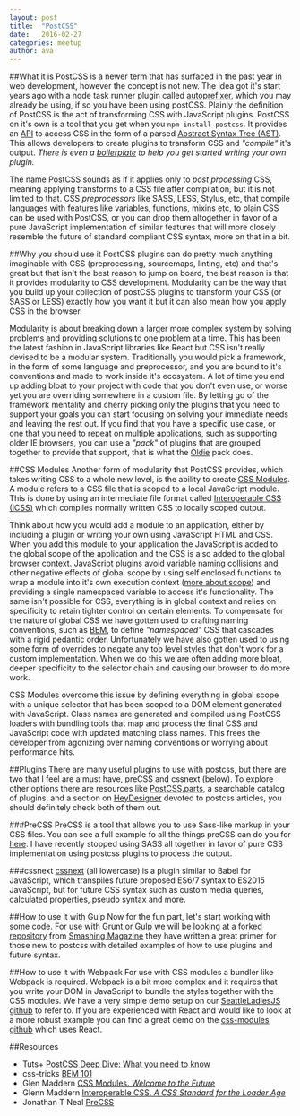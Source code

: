 ```yaml
---
layout: post
title:  "PostCSS"
date:   2016-02-27
categories: meetup
author: ava
---
```



##What it is
PostCSS is a newer term that has surfaced in the past year in web development, however the concept is not new. The idea got it's start years ago with a node task runner plugin called [autoprefixer](https://github.com/postcss/autoprefixer), which you may already be using, if so you have been using postCSS. Plainly the definition of PostCSS is the act of transforming CSS with JavaScript plugins. PostCSS on it's own is a tool that you get when you `npm install postcss`. It provides an [API](https://github.com/postcss/postcss/blob/master/docs/api.md) to access CSS in the form of a parsed [Abstract Syntax Tree (AST)](https://en.wikipedia.org/wiki/Abstract_syntax_tree). This allows developers to create plugins to transform CSS and *"compile"* it's output. *There is even a [boilerplate](https://github.com/postcss/postcss-plugin-boilerplate) to help you get started writing your own plugin.*

The name PostCSS sounds as if it applies only to *post processing* CSS, meaning applying transforms to a CSS file after compilation, but it is not limited to that. CSS *preprocessors*  like SASS, LESS, Stylus, etc, that compile languages with features like variables, functions, mixins etc, to plain CSS can be used with PostCSS, or you can drop them altogether in favor of a pure JavaScript implementation of similar features that will more closely resemble the future of standard compliant CSS syntax, more on that in a bit.

##Why you should use it
PostCSS plugins can do pretty much anything imaginable with CSS (preprocessing, sourcemaps, linting, etc) and that's great but that isn't the best reason to jump on board, the best reason is that it provides modularity to CSS development. Modularity can be the way that you build up your collection of postCSS plugins to transform your CSS (or SASS or LESS) exactly how you want it but it can also mean how you apply CSS in the browser. 

Modularity is about breaking down a larger more complex system by solving problems and providing solutions to one problem at a time. This has been the latest fashion in JavaScript libraries like React but CSS isn't really devised to be a modular system. Traditionally you would pick a framework, in the form of some language and preprocessor, and you are bound to it's conventions and made to work inside it's ecosystem. A lot of time you end up adding bloat to your project with code that you don't even use, or worse yet you are overriding somewhere in a custom file. By letting go of the framework mentality and cherry picking only the plugins that you need to support your goals you can start focusing on solving your immediate needs and leaving the rest out. If you find that you have a specific use case, or one that you need to repeat on multiple applications, such as supporting older IE browsers, you can use a *"pack"* of plugins that are grouped together to provide that support, that is what the [Oldie](https://github.com/jonathantneal/oldie) pack does.

##CSS Modules
Another form of modularity that PostCSS provides, which takes writing CSS to a whole new level, is the ability to create [CSS Modules](https://github.com/css-modules/css-modules). A module refers to a CSS file that is scoped to a local JavaScript module. This is done by using an intermediate file format called [Interoperable CSS (ICSS)](https://github.com/css-modules/icss) which compiles normally written CSS to locally scoped output.

Think about how you would add a module to an application, either by including a plugin or writing your own using JavaScript HTML and CSS. When you add this module to your application the JavaScript is added to the global scope of the application and the CSS is also added to the global browser context. JavaScript plugins avoid variable naming collisions and other negative effects of global scope by using self enclosed functions to wrap a module into it's own execution context ([more about scope](http://localhost:4000/scopes-and-closures/)) and providing a single namespaced variable to access it's functionality. The same isn't possible for CSS, everything is in global context and relies on specificity to retain tighter control on certain elements. To compensate for the nature of global CSS we have gotten used to crafting naming conventions, such as [BEM](http://getbem.com/naming/), to define *"namespaced"* CSS that cascades with a rigid pedantic order. Unfortunately we have also gotten used to using some form of overrides to negate any top level styles that don't work for a custom implementation. When we do this we are often adding more bloat, deeper specificity to the selector chain and causing our browser to do more work.

CSS Modules overcome this issue by defining everything in global scope with a unique selector that has been scoped to a DOM element generated with JavaScript. Class names are generated and compiled using PostCSS loaders with bundling tools that map and process the final CSS and JavaScript code with updated matching class names. This frees the developer from agonizing over naming conventions or worrying about performance hits. 

<!-- TODO: ADD CODE EXAMPLES -->

##Plugins
There are many useful plugins to use with postcss, but there are two that I feel are a must have, preCSS and cssnext (below). To explore other options there are resources like [PostCSS.parts](http://postcss.parts/), a searchable catalog of plugins, and a section on [HeyDesigner](http://heydesigner.com/postcss/) devoted to postcss articles, you should definitely check both of them out.

###PreCSS
PreCSS is a tool that allows you to use Sass-like markup in your CSS files. You can see a full example fo all the things preCSS can do you for [here](https://jonathantneal.github.io/precss/). I have recently stopped using SASS all together in favor of pure CSS implementation using postcss plugins to process the output.

###cssnext
[cssnext](http://cssnext.io/) (all lowercase) is a plugin similar to Babel for JavaScript, which transpiles future proposed ES6/7 syntax to ES2015 JavaScript, but for future CSS syntax such as custom media queries, calculated properties, pseudo syntax and more.



##How to use it with Gulp
Now for the fun part, let's start working with some code. For use with Grunt or Gulp we will be looking at a [forked repository](https://github.com/SeattleLadiesJS/postcss-grunt-gulp-demo) from [Smashing Magazine](https://www.smashingmagazine.com/2015/12/introduction-to-postcss/) they have written a great primer for those new to postcss with detailed examples of how to use plugins and future syntax.

##How to use it with Webpack
For use with CSS modules a bundler like Webpack is required. Webpack is a bit more complex and it requires that you write your DOM in JavaScript to bundle the styles together with the CSS modules. We have a very simple demo setup on our [SeattleLadiesJS github](https://github.com/SeattleLadiesJS/postcss-webpack-demo) to refer to. If you are experienced with React and would like to look at a more robust example you can find a great demo on the [css-modules github](https://github.com/css-modules/webpack-demo) which uses React.

##Resources
 * Tuts+ [PostCSS Deep Dive: What you need to know](http://webdesign.tutsplus.com/tutorials/postcss-deep-dive-what-you-need-to-know--cms-24535)
 * css-tricks [BEM 101](https://css-tricks.com/bem-101/)
 * Glen Maddern [CSS Modules. *Welcome to the Future*](http://glenmaddern.com/articles/css-modules)
 * Glenn Maddern [Interoperable CSS. *A CSS Standard for the Loader Age*](http://glenmaddern.com/articles/interoperable-css)
 * Jonathan T Neal [PreCSS](https://github.com/jonathantneal/precss)
